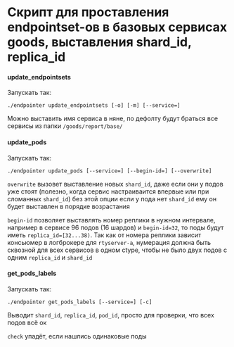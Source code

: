 # Скрипт для проставления endpointset-ов в базовых сервисах goods, выставления shard_id, replica_id
#### update_endpointsets
Запускать так:

```
./endpointer update_endpointsets [-o] [-m] [--service=]
```
Можно выставить имя сервиса в няне, по дефолту будут браться все сервисы из папки `/goods/report/base/`

#### update_pods
Запускать так:

```
./endpointer update_pods [--service=] [--begin-id=] [--overwrite]
```

`overwrite` вызовет выставление новых `shard_id`, даже если они у подов уже стоят (полезно, когда сервис настраиваится впервые или при сломанных `shard_id`) без этой опции если у пода нет `shard_id` ему он будет выставлен в порядке возрастания

`begin-id` позволяет выставлять номер реплики в нужном интервале, например в сервисе 96 подов (16 шардов) и `begin-id=32`, то поды будут иметь `replica_id=[32...38)`. Так как от номера реплики зависит консьюмер в логброкере для `rtyserver-a`, нумерация должна быть сквозной для всех сервисов в одном ctype, чтобы не было двух подов с одним `replica_id` и `shard_id`

#### get_pods_labels
Запускать так:

```
./endpointer get_pods_labels [--service=] [-c]
```

Выводит `shard_id`, `replica_id`, `pod_id`, просто для проверки, что всех подов всё ок

`check` упадёт, если нашлись одинаковые поды
